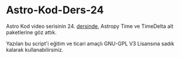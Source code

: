# Astro-Kod-Ders-24
Astro Kod video serisinin 24. [dersinde](https://youtu.be/wGnqcGP5cbQ), Astropy Time ve TimeDelta alt paketlerine göz attık.

Yazılan bu script'i eğitim ve ticari amaçlı GNU-GPL V3 Lisansına sadık kalarak kullanabilirsiniz.
